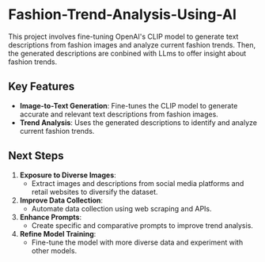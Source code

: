 # Fashion-Trend-Analysis-Using-AI

This project involves fine-tuning OpenAI's CLIP model to generate text descriptions from fashion images and analyze current fashion trends. Then, the generated descriptions are conbined with LLms to offer insight about fashion trends.

## Key Features

- **Image-to-Text Generation**: Fine-tunes the CLIP model to generate accurate and relevant text descriptions from fashion images.
- **Trend Analysis**: Uses the generated descriptions to identify and analyze current fashion trends.


## Next Steps

1. **Exposure to Diverse Images**:
   - Extract images and descriptions from social media platforms and retail websites to diversify the dataset.
2. **Improve Data Collection**:
   - Automate data collection using web scraping and APIs.
3. **Enhance Prompts**:
   - Create specific and comparative prompts to improve trend analysis.
4. **Refine Model Training**:
   - Fine-tune the model with more diverse data and experiment with other models.

